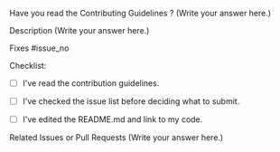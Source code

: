 Have you read the Contributing Guidelines ?
(Write your answer here.)

Description
(Write your answer here.)

Fixes #issue_no

Checklist:

- [ ] I've read the contribution guidelines.
- [ ] I've checked the issue list before deciding what to submit.
- [ ] I've edited the README.md and link to my code.


Related Issues or Pull Requests
(Write your answer here.)
